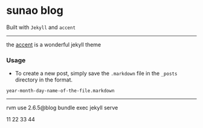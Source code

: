 # sunao blog

Built with `Jekyll` and `accent`

---

the [accent](https://github.com/ankitsultana/accent) is a wonderful jekyll theme

### Usage

* To create a new post, simply save the `.markdown` file in the `_posts` directory in the format.

```
year-month-day-name-of-the-file.markdown
```
---

rvm use 2.6.5@blog
bundle exec jekyll serve

11
22
33
44